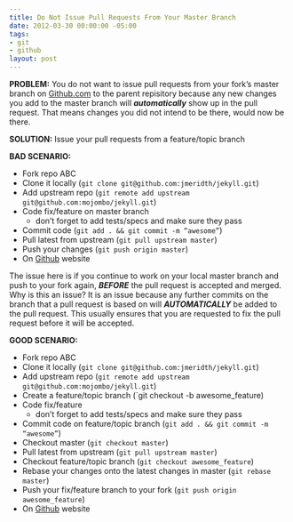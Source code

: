 ```yaml
---
title: Do Not Issue Pull Requests From Your Master Branch
date: 2012-03-30 00:00:00 -05:00
tags:
- git
- github
layout: post
---
```


**PROBLEM:** You do not want to issue pull requests from your fork’s master branch on [Github.com][1] to the parent repisitory because any new changes you add to the master branch will **_automatically_** show up in the pull request. That means changes you did not intend to be there, would now be there.

**SOLUTION:** Issue your pull requests from a feature/topic branch

**BAD SCENARIO:**

  * Fork repo ABC
  * Clone it locally (`git clone git@github.com:jmeridth/jekyll.git`)
  * Add upstream repo (`git remote add upstream git@github.com:mojombo/jekyll.git`)
  * Code fix/feature on master branch
    * don’t forget to add tests/specs and make sure they pass
  * Commit code (`git add . && git commit -m “awesome”`)
  * Pull latest from upstream (`git pull upstream master`)
  * Push your changes (`git push origin master`)
  * On [Github][1] website

The issue here is if you continue to work on your local master branch and push to your fork again, **_BEFORE_** the pull request is accepted and merged. Why is this an issue? It is an issue because any further commits on the branch that a pull request is based on will **_AUTOMATICALLY_** be added to the pull request. This usually ensures that you are requested to fix the pull request before it will be accepted.

**GOOD SCENARIO:**

  * Fork repo ABC
  * Clone it locally (`git clone git@github.com:jmeridth/jekyll.git`)
  * Add upstream repo (`git remote add upstream git@github.com:mojombo/jekyll.git`)
  * Create a feature/topic branch (`git checkout -b awesome_feature)
  * Code fix/feature
    * don’t forget to add tests/specs and make sure they pass
  * Commit code on feature/topic branch (`git add . && git commit -m “awesome”`)
  * Checkout master (`git checkout master`)
  * Pull latest from upstream (`git pull upstream master`)
  * Checkout feature/topic branch (`git checkout awesome_feature`)
  * Rebase your changes onto the latest changes in master (`git rebase master`)
  * Push your fix/feature branch to your fork (`git push origin awesome_feature`)
  * On [Github][1] website

   [1]: http://github.com
